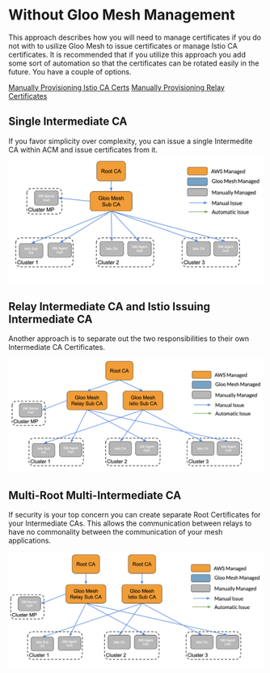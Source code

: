 # Without Gloo Mesh Management

This approach describes how you will need to manage certificates if you do not with to usilize Gloo Mesh to issue certificates or manage Istio CA certificates. It is recommended that if you utilize this approach you add some sort of automation so that the certificates can be rotated easily in the future. You have a couple of options.

[Manually Provisioning Istio CA Certs](./generate_istio_ca.md)
[Manually Provisioning Relay Certificates](./generate_relay_certs.md)

## Single Intermediate CA

If you favor simplicity over complexity, you can issue a single Intermedite CA within ACM and issue certificates from it. 
![](../../img/certificates/without-gloo-mesh-single-ca.png)

## Relay Intermediate CA and Istio Issuing Intermediate CA
Another approach is to separate out the two responsibilities to their own Intermediate CA Certificates. 

![](../../img/certificates/without-gloo-mesh-multi-ca.png)


## Multi-Root Multi-Intermediate CA
If security is your top concern you can create separate Root Certificates for your Intermediate CAs. This allows the communication between relays to have no commonality between the communication of your mesh applications. 

![](../../img/certificates/without-gloo-mesh-multi-root.png)